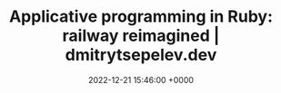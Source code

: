 ---
title: "Applicative programming in Ruby: railway reimagined | dmitrytsepelev.dev"
link: "https://dmitrytsepelev.dev/applicative-ruby-railway?utm_source=reddit-rails&utm_campaign=applicative-ruby-1"
date: "2022-12-21 15:46:00 +0000"
---